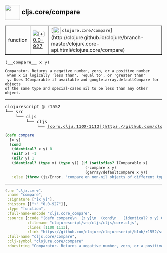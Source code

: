 ## <img width="48px" valign="middle" src="http://i.imgur.com/Hi20huC.png"> cljs.core/compare

 <table border="1">
<tr>
<td>function</td>
<td><a href="https://github.com/cljsinfo/api-refs/tree/0.0-927"><img valign="middle" alt="[+] 0.0-927" src="https://img.shields.io/badge/+-0.0--927-lightgrey.svg"></a> </td>
<td>
[<img height="24px" valign="middle" src="http://i.imgur.com/1GjPKvB.png"> <samp>clojure.core/compare</samp>](http://clojure.github.io/clojure/branch-master/clojure.core-api.html#clojure.core/compare)
</td>
</tr>
</table>

 <samp>
(__compare__ x y)<br>
</samp>

```
Comparator. Returns a negative number, zero, or a positive number
 when x is logically 'less than', 'equal to', or 'greater than'
 y. Uses IComparable if available and google.array.defaultCompare for objects
of the same type and special-cases nil to be less than any other object.
```

---

 <pre>
clojurescript @ r1552
└── src
    └── cljs
        └── cljs
            └── <ins>[core.cljs:1100-1113](https://github.com/clojure/clojurescript/blob/r1552/src/cljs/cljs/core.cljs#L1100-L1113)</ins>
</pre>

```clj
(defn compare
  [x y]
  (cond
   (identical? x y) 0
   (nil? x) -1
   (nil? y) 1
   (identical? (type x) (type y)) (if (satisfies? IComparable x)
                                    (-compare x y)
                                    (garray/defaultCompare x y))
   :else (throw (js/Error. "compare on non-nil objects of different types"))))
```


---

```clj
{:ns "cljs.core",
 :name "compare",
 :signature ["[x y]"],
 :history [["+" "0.0-927"]],
 :type "function",
 :full-name-encode "cljs.core_compare",
 :source {:code "(defn compare\n  [x y]\n  (cond\n   (identical? x y) 0\n   (nil? x) -1\n   (nil? y) 1\n   (identical? (type x) (type y)) (if (satisfies? IComparable x)\n                                    (-compare x y)\n                                    (garray/defaultCompare x y))\n   :else (throw (js/Error. \"compare on non-nil objects of different types\"))))",
          :filename "clojurescript/src/cljs/cljs/core.cljs",
          :lines [1100 1113],
          :link "https://github.com/clojure/clojurescript/blob/r1552/src/cljs/cljs/core.cljs#L1100-L1113"},
 :full-name "cljs.core/compare",
 :clj-symbol "clojure.core/compare",
 :docstring "Comparator. Returns a negative number, zero, or a positive number\n when x is logically 'less than', 'equal to', or 'greater than'\n y. Uses IComparable if available and google.array.defaultCompare for objects\nof the same type and special-cases nil to be less than any other object."}

```
